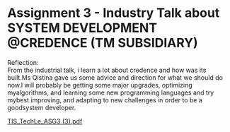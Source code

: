 # Assignment 3 - Industry Talk about SYSTEM DEVELOPMENT @CREDENCE (TM SUBSIDIARY)
Reflection:
<br> From the industrial talk, i learn a lot about credence and how was its built.Ms Qistina gave us some advice and direction for what we should do now.I will probably be getting some major upgrades, optimizing myalgorithms, and learning some new programming languages and try mybest improving, and adapting to new challenges in order to be a goodsystem developer.


[TIS_TechLe_ASG3 (3).pdf](https://github.com/miqbaltariq/SECP1513/files/14053829/TIS_TechLe_ASG3.3.pdf)
